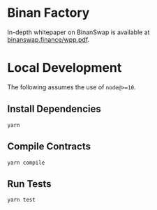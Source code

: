 # Binan Factory

In-depth whitepaper on BinanSwap is available at [binanswap.finance/wpp.pdf](https://binanswap.finance/wpp.pdf).

# Local Development

The following assumes the use of `node@>=10`.

## Install Dependencies

`yarn`

## Compile Contracts

`yarn compile`

## Run Tests

`yarn test`
